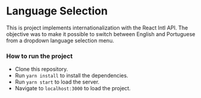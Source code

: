 # Language Selection  

This is project implements internationalization with the React Intl API. The objective was to make it possible to switch between English and Portuguese from a dropdown language selection menu.

### How to run the project

- Clone this repository.
- Run `yarn install` to install the dependencies.
- Run `yarn start` to load the server.
- Navigate to `localhost:3000` to load the project.
